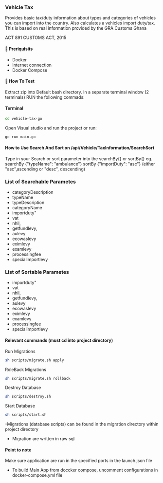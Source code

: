 ### Vehicle Tax

Provides basic tax/duty information about types and categories of vehicles you can import into the country. Also calculates a vehicles import duty/tax. This is based on real information provided by the GRA Customs Ghana

ACT 891 CUSTOMS ACT, 2015

#### 🚀 Preriquisits
- Docker
- Internet connection
- Docker Compose


#### 🚀 How To Test
Extract zip into Default bash directory.
In a separate terminal window (2 terminals) RUN the following commads:

#### Terminal
``` Bash
cd vehicle-tax-go

```
Open Visual studio and run the project or run:

``` Bash
go run main.go

```

#### How to Use Search And Sort on /api/Vehicle/TaxInformation/SearchSort

Type in your Search or sort parameter into the searchBy{} or sortBy{}
eg. searchBy {"typeName": "ambulance"}
sortBy {"importDuty": "asc"}  (either "asc",ascending or "desc", descending)

### List of Searchable Parametes
- categoryDescription
- typeName
- typeDescription
- categoryName
- importduty"
- vat
- nhil,
- getfundlevy,
- aulevy
- ecowaslevy
- eximlevy
- examlevy
- processingfee
- specialimportlevy

### List of Sortable Parametes
- importduty"
- vat
- nhil,
- getfundlevy,
- aulevy
- ecowaslevy
- eximlevy
- examlevy
- processingfee
- specialimportlevy


#### Relevant commands (must cd into project directory)
Run Migrations
``` Bash
sh scripts/migrate.sh apply

```

RoleBack Migrations
``` Bash
sh scripts/migrate.sh rollback

```

Destroy Database
``` Bash
sh scripts/destroy.sh

```

Start Database
``` Bash
sh scripts/start.sh

```

-Migrations (database scripts) can be found in the migration directory within project directory
- Migration are written in raw sql



#### Point to note
Make sure application are run in the specified ports in the launch.json file
- To build Main App from doccker compose, uncomment configurations in docker-compose.yml file


